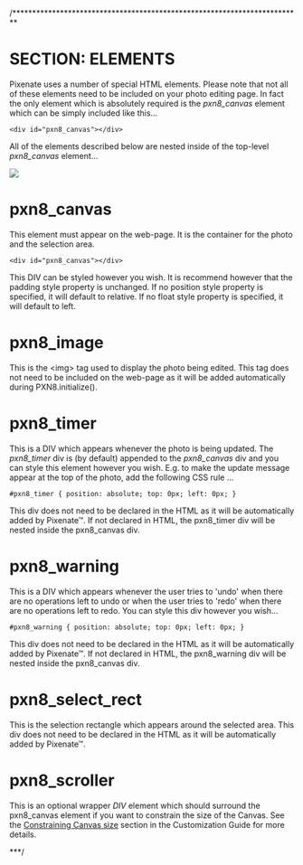 /*************************************************************************

SECTION: ELEMENTS
=================
Pixenate uses a number of special HTML elements. Please note that not all of these elements need to be included on your photo editing page. In fact the only element which is absolutely required is the *pxn8_canvas* element which can be simply included like this...

    <div id="pxn8_canvas"></div>

All of the elements described below are nested inside of the top-level *pxn8_canvas* element...

<img src="pigeon300x225_elements.jpg"/>

pxn8_canvas
===========
This element must appear on the web-page. It is the container for the photo and the selection area.

    <div id="pxn8_canvas"></div>

This DIV can be styled however you wish. It is recommend however that the padding style property is unchanged. If no position style property is specified, it will default to relative. If no float style property is specified, it will default to left.

pxn8_image
==========
This is the &lt;img&gt; tag used to display the photo being edited. This tag does not need to be included on the web-page as it will be added automatically during PXN8.initialize().

pxn8_timer
==========
This is a DIV which appears whenever the photo is being updated. The *pxn8_timer* div is (by default) appended to the *pxn8_canvas* div and you can style this element however you wish. E.g. to make the update message appear at the top of the photo, add the following CSS rule ...

    #pxn8_timer { position: absolute; top: 0px; left: 0px; }

This div does not need to be declared in the HTML as it will be automatically added by Pixenate&trade;. If not declared in HTML, the pxn8_timer div will be nested inside the pxn8_canvas div.

pxn8_warning
============
This is a DIV which appears whenever the user tries to 'undo' when there are no operations left to undo or when the user tries to 'redo' when there are no operations left to redo. You can style this div however you wish...

    #pxn8_warning { position: absolute; top: 0px; left: 0px; }

This div does not need to be declared in the HTML as it will be automatically added by Pixenate&trade;. If not declared in HTML, the pxn8_warning div will be nested inside the pxn8_canvas div.

pxn8_select_rect
================
This is the selection rectangle which appears around the selected area. This div does not need to be declared in the HTML as it will be automatically added by Pixenate&trade;. 

pxn8_scroller
=============
This is an optional wrapper <em>DIV</em> element which should surround the pxn8_canvas element if you want to constrain the size of the Canvas. See the <a href="Customization-Guide.html#constraining_canvas">Constraining Canvas size</a> section in the Customization Guide for more details.

***/
